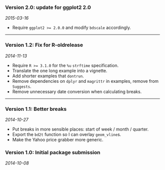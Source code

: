 ### Version 2.0: update for ggplot2 2.0

*2015-03-16*

* Require `ggplot2 >= 2.0.0` and modify `bdscale` accordingly. 

---

### Version 1.2: Fix for R-oldrelease

*2014-11-13*

* Require `R >= 3.1.0` for the `%u` `strftime` specification. 
* Translate the one long example into a vignette. 
* Add shorter examples that `dontrun`. 
* Remove dependencies on `dplyr` and `magrittr` in examples, remove from `Suggests`. 
* Remove unnecessary date conversion when calculating breaks. 

---

### Version 1.1: Better breaks

*2014-10-27*

* Put breaks in more sensible places: start of week / month / quarter.
* Export the `bd2t` function so I can overlay `geom_vline`s. 
* Make the Yahoo price grabber more generic.

### Version 1.0: Initial package submission

*2014-10-08*
